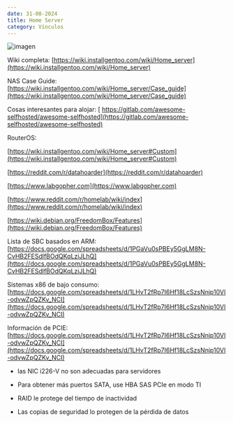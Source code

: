 ```yaml
---
date: 31-08-2024
title: Home Server
category: Vínculos
---
```


![imagen](/imagenes/e_homeserver.jpg)

Wiki completa: [https://wiki.installgentoo.com/wiki/Home_server](https://wiki.installgentoo.com/wiki/Home_server)

NAS Case Guide: [https://wiki.installgentoo.com/wiki/Home_server/Case_guide](https://wiki.installgentoo.com/wiki/Home_server/Case_guide)

Cosas interesantes para alojar: [ https://gitlab.com/awesome-selfhosted/awesome-selfhosted](https://gitlab.com/awesome-selfhosted/awesome-selfhosted)

RouterOS:

[https://wiki.installgentoo.com/wiki/Home_server#Custom](https://wiki.installgentoo.com/wiki/Home_server#Custom)

[https://reddit.com/r/datahoarder](https://reddit.com/r/datahoarder)

[https://www.labgopher.com](https://www.labgopher.com)

[https://www.reddit.com/r/homelab/wiki/index](https://www.reddit.com/r/homelab/wiki/index)

[https://wiki.debian.org/FreedomBox/Features](https://wiki.debian.org/FreedomBox/Features)


Lista de SBC basados en ARM: [https://docs.google.com/spreadsheets/d/1PGaVu0sPBEy5GgLM8N-CvHB2FESdlfBOdQKqLziJLhQ](https://docs.google.com/spreadsheets/d/1PGaVu0sPBEy5GgLM8N-CvHB2FESdlfBOdQKqLziJLhQ)

Sistemas x86 de bajo consumo: [https://docs.google.com/spreadsheets/d/1LHvT2fRp7I6Hf18LcSzsNnjp10VI-odvwZpQZKv_NCI](https://docs.google.com/spreadsheets/d/1LHvT2fRp7I6Hf18LcSzsNnjp10VI-odvwZpQZKv_NCI)

Información de PCIE: [https://docs.google.com/spreadsheets/d/1LHvT2fRp7I6Hf18LcSzsNnjp10VI-odvwZpQZKv_NCI](https://docs.google.com/spreadsheets/d/1LHvT2fRp7I6Hf18LcSzsNnjp10VI-odvwZpQZKv_NCI) 

- las NIC i226-V no son adecuadas para servidores

- Para obtener más puertos SATA, use HBA SAS PCIe en modo TI

- RAID le protege del tiempo de inactividad

- Las copias de seguridad lo protegen de la pérdida de datos

